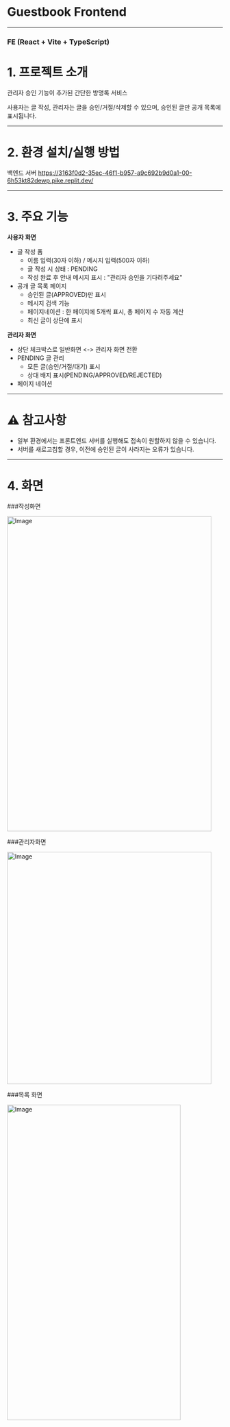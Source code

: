 # Guestbook Frontend
---

### **FE (React + Vite + TypeScript)**

# 1. 프로젝트 소개
관리자 승인 기능이 추가된 간단한 방명록 서비스

사용자는 글 작성, 관리자는 글을 승인/거절/삭제할 수 있으며, 승인된 글만 공개 목록에 표시됩니다.

---

# 2. 환경 설치/실행 방법
백엔드 서버
https://3163f0d2-35ec-46f1-b957-a9c692b9d0a1-00-6h53kt82dewp.pike.replit.dev/

---

# 3. 주요 기능
**사용자 화면**
- 글 작성 폼
  - 이름 입력(30자 이하) / 메시지 입력(500자 이하)
  - 글 작성 시 상태 : PENDING
  - 작성 완료 후 안내 메시지 표시 : "관리자 승인을 기다려주세요"
- 공개 글 목록 페이지
  - 승인된 글(APPROVED)만 표시
  - 메시지 검색 기능
  - 페이지네이션 : 한 페이지에 5개씩 표시, 총 페이지 수 자동 계산
  - 최신 글이 상단에 표시
    
**관리자 화면**
- 상단 체크박스로 일반화면 <-> 관리자 화면 전환
- PENDING 글 관리
  - 모든 글(승인/거절/대기) 표시
  - 상대 배지 표시(PENDING/APPROVED/REJECTED)
- 페이지 네이션

 ---

# ⚠️ 참고사항
- 일부 환경에서는 프론트엔드 서버를 실행해도 접속이 원할하지 않을 수 있습니다.
- 서버를 새로고침할 경우, 이전에 승인된 글이 사라지는 오류가 있습니다.
---

# 4. 화면

###작성화면

<img width="477" height="735" alt="Image" src="https://github.com/user-attachments/assets/5d530fcb-99f2-4a92-90e4-c5adad16132b" />

###관리자화면

<img width="477" height="542" alt="Image" src="https://github.com/user-attachments/assets/1689e35a-b6c0-447d-a300-f2375fb48c7e" />

###목록 화면

<img width="405" height="736" alt="Image" src="https://github.com/user-attachments/assets/4e67f9b4-aa63-4e84-a407-9824ed1efe28" />

